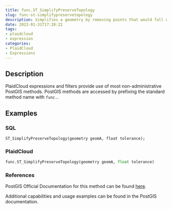 ```yaml
---
title: func.ST_SimplifyPreserveTopology
slug: func-st-simplifypreservetopology
description: Simplifies a geometry by removing points that would fall within a specified distance tolerance.
date: 2022-01-31T17:28:22
tags:
- plaidcloud
- expression
categories:
- PlaidCloud
- Expressions
---
```



## Description


PlaidCloud expressions and filters provide use of most non-administrative PostGIS methods. PostGIS methods are accessed by prefixing the standard method name with `func.`.



## Examples


### SQL



```
ST_SimplifyPreserveTopology(geometry geomA, float tolerance);
```


### PlaidCloud



```python
func.ST_SimplifyPreserveTopology(geometry geomA, float tolerance)
```


### References


PostGIS Official Documentation for this method can be found [here](https://postgis.net/docs/manual-3.1/ST_SimplifyPreserveTopology.html).



Additional capabilities and usage examples can be found in the PostGIS documentation.

